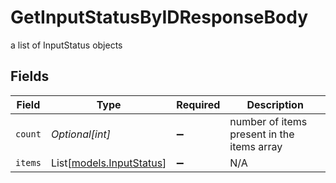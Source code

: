 # GetInputStatusByIDResponseBody

a list of InputStatus objects


## Fields

| Field                                                | Type                                                 | Required                                             | Description                                          |
| ---------------------------------------------------- | ---------------------------------------------------- | ---------------------------------------------------- | ---------------------------------------------------- |
| `count`                                              | *Optional[int]*                                      | :heavy_minus_sign:                                   | number of items present in the items array           |
| `items`                                              | List[[models.InputStatus](../models/inputstatus.md)] | :heavy_minus_sign:                                   | N/A                                                  |